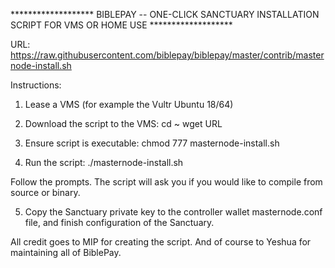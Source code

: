 ******************* BIBLEPAY     --    ONE-CLICK SANCTUARY INSTALLATION SCRIPT FOR VMS OR HOME USE ******************* 


URL:
https://raw.githubusercontent.com/biblepay/biblepay/master/contrib/masternode-install.sh

Instructions:
1.  Lease a VMS (for example the Vultr Ubuntu 18/64) 
2.  Download the script to the VMS:
     cd ~
     wget URL

3.  Ensure script is executable:
     chmod 777 masternode-install.sh

4.  Run the script:
     ./masternode-install.sh

Follow the prompts.  The script will ask you if you would like to compile from source or binary.

5.  Copy the Sanctuary private key to the controller wallet masternode.conf file, and finish configuration of the Sanctuary.

All credit goes to MIP for creating the script.   And of course to Yeshua for maintaining all of BiblePay.

